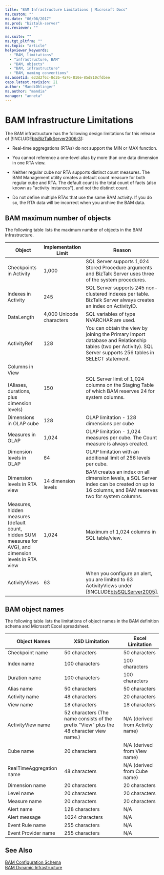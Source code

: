 ```yaml
---
title: "BAM Infrastructure Limitations | Microsoft Docs"
ms.custom: ""
ms.date: "06/08/2017"
ms.prod: "biztalk-server"
ms.reviewer: ""

ms.suite: ""
ms.tgt_pltfrm: ""
ms.topic: "article"
helpviewer_keywords: 
  - "BAM, limitations"
  - "infrastructure, BAM"
  - "BAM, objects"
  - "BAM, infrastructure"
  - "BAM, naming conventions"
ms.assetid: e33d2f6c-8d26-4a76-810e-85d810cfdbee
caps.latest.revision: 21
author: "MandiOhlinger"
ms.author: "mandia"
manager: "anneta"
---
```

# BAM Infrastructure Limitations
The BAM infrastructure has the following design limitations for this release of [!INCLUDE[btsBizTalkServer2006r3](../includes/btsbiztalkserver2006r3-md.md)]:  
  
-   Real-time aggregations (RTAs) do not support the MIN or MAX function.  
  
-   You cannot reference a one-level alias by more than one data dimension in one RTA view.  
  
-   Neither regular cube nor RTA supports distinct count measures. The BAM Management utility creates a default count measure for both regular cube and RTA. The default count is the total count of facts (also known as "activity instances"), and not the distinct count.  
  
-   Do not define multiple RTAs that use the same BAM activity. If you do so, the RTA data will be incorrect when you archive the BAM data.  
  
## BAM maximum number of objects  
 The following table lists the maximum number of objects in the BAM infrastructure.  
  
|Object|Implementation Limit|Reason|  
|------------|--------------------------|------------|  
|Checkpoints in Activity|1,000|SQL Server supports 1,024 Stored Procedure arguments and BizTalk Server uses three of the system procedures.|  
|Indexes in Activity|245|SQL Server supports 245 non-clustered indexes per table. BizTalk Server always creates an index on ActivityID.|  
|DataLength|4,000 Unicode characters|SQL variables of type NVARCHAR are used.|  
|ActivityRef|128|You can obtain the view by joining the Primary Import database and Relationship tables (two per Activity). SQL Server supports 256 tables in SELECT statement.|  
|Columns in View<br /><br /> (Aliases, durations, plus dimension levels)|150|SQL Server limit of 1,024 columns on the Staging Table of which BAM reserves 24 for system columns.|  
|Dimensions in OLAP cube|128|OLAP limitation - 128 dimensions per cube|  
|Measures in OLAP|1,024|OLAP limitation - 1,024 measures per cube. The Count measure is always created.|  
|Dimension levels in OLAP|64|OLAP limitation with an additional limit of 256 levels per cube.|  
|Dimension levels in RTA view|14 dimension levels|BAM creates an index on all dimension levels, a SQL Server index can be created on up to 16 columns, and BAM reserves two for system columns.|  
|Measures, hidden measures (default count, hidden SUM measures for AVG), and dimension levels in RTA view|1,024|Maximum of 1,024 columns in SQL table/view.|  
|ActivityViews|63|When you configure an alert, you are limited to 63 ActivityViews under [!INCLUDE[btsSQLServer2005](../includes/btssqlserver2005-md.md)].|  
  
## BAM object names  
 The following table lists the limitations of object names in the BAM definition schema and Microsoft Excel spreadsheet.  
  
|Object Names|XSD Limitation|Excel Limitation|  
|------------------|--------------------|----------------------|  
|Checkpoint name|50 characters|50 characters|  
|Index name|100 characters|100 characters|  
|Duration name|100 characters|100 characters|  
|Alias name|50 characters|50 characters|  
|Activity name|48 characters|20 characters|  
|View name|18 characters|18 characters|  
|ActivityView name|52 characters (The name consists of the prefix "View" plus the 48 character view name.)|N/A (derived from Activity name)|  
|Cube name|20 characters|N/A (derived from View name)|  
|RealTimeAggregation name|48 characters|N/A (derived from Cube name)|  
|Dimension name|20 characters|20 characters|  
|Level name|20 characters|20 characters|  
|Measure name|20 characters|20 characters|  
|Alert name|128 characters|N/A|  
|Alert message|1024 characters|N/A|  
|Event Rule name|255 characters|N/A|  
|Event Provider name|255 characters|N/A|  
  
## See Also  
 [BAM Configuration Schema](../core/bam-configuration-schema.md)   
 [BAM Dynamic Infrastructure](../core/bam-dynamic-infrastructure.md)